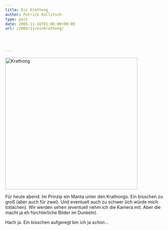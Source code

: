 ```yaml
---
title: Ein Krathong
author: Patrick Kollitsch
type: post
date: 2005-11-16T01:06:00+00:00
url: /2005/11/einkrathong/




---
```

[<img width="420" src="//static.flickr.com/30/63818774_9182c6a2ce.jpg" alt="Krathong" />][1]

Für heute abend. Im Prinzip ein Manta unter den Krathongs. Ein bisschen zu groß (aber auch für zwei). Und eventuell auch zu schwer (ich würde mich totlachen). Wir werden sehen (eventuell nehm ich die Kamera mit. Aber die macht ja eh fürchterliche Bilder im Dunkeln). 

Hach ja. Ein bisschen aufgeregt bin ich ja _schon_...

 [1]: http://www.flickr.com/photos/schreibblogade/63818774/ "Krathong"
